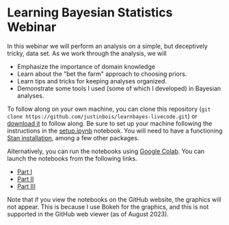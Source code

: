 # Learning Bayesian Statistics Webinar

In this webinar we will perform an analysis on a simple, but deceptively tricky, data set. As we work through the analysis, we will

- Emphasize the importance of domain knowledge
- Learn about the "bet the farm" approach to choosing priors.
- Learn tips and tricks for keeping analyses organized.
- Demonstrate some tools I used (some of which I developed) in Bayesian analyses.

To follow along on your own machine, you can clone this repository (`git clone https://github.com/justinbois/learnbayes-livecode.git`) or [download it](https://github.com/justinbois/learnbayes-livecode/archive/refs/heads/main.zip) to follow along. Be sure to set up your machine following the instructions in the [setup.ipynb](https://github.com/justinbois/learnbayes-livecode/blob/main/setup.ipynb) notebook. You will need to have a functioning [Stan installation](https://mc-stan.org/), among a few other packages.

Alternatively, you can run the notebooks using [Google Colab](https://colab.research.google.com). You can launch the notebooks from the following links.

- [Part I](https://colab.research.google.com/github/justinbois/learnbayes-livecode/blob/main/catastrophe_1.ipynb)
- [Part II](https://colab.research.google.com/github/justinbois/learnbayes-livecode/blob/main/catastrophe_2.ipynb)
- [Part III](https://colab.research.google.com/github/justinbois/learnbayes-livecode/blob/main/catastrophe_3.ipynb)

Note that if you view the notebooks on the GitHub website, the graphics will not appear. This is because I use Bokeh for the graphics, and this is not supported in the GitHub web viewer (as of August 2023).